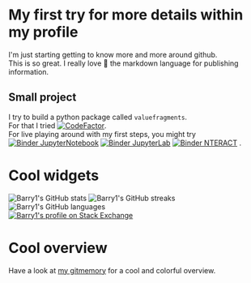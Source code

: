 <!--- https://docs.github.com/en/github/setting-up-and-managing-your-github-profile/customizing-your-profile/about-your-profile --->
<!--- https://docs.github.com/en/github/setting-up-and-managing-your-github-profile/managing-your-profile-readme --->

# My first try for more details within my profile

I'm just starting getting to know more and more around github.  
This is so great. I really love :star_struck: the markdown language for publishing information.

## Small project

I try to build a python package called `valuefragments`.  
For that I tried [![CodeFactor](https://www.codefactor.io/repository/github/barry1/pyvaluefragments/badge)](https://www.codefactor.io/repository/github/barry1/pyvaluefragments).  
For live playing around with my first steps, you might try
[![Binder JupyterNotebook](https://mybinder.org/badge_logo.svg)](https://mybinder.org/v2/gh/Barry1/PyValueFragments/HEAD "JupyterNotebook")
[![Binder JupyterLab](https://mybinder.org/badge_logo.svg)](https://mybinder.org/v2/gh/Barry1/PyValueFragments/HEAD?urlpath=lab "JupyterLab")
[![Binder NTERACT](https://mybinder.org/badge_logo.svg)](https://mybinder.org/v2/gh/Barry1/PyValueFragments/HEAD?urlpath=nteract "nteract")
.

# Cool widgets

<!--- https://github.com/anuraghazra/github-readme-stats#github-stats-card &locale=de--->

![Barry1's GitHub stats](https://github-readme-stats.vercel.app/api?username=Barry1&show_icons=true&custom_title=Barry1%27s%20statistics&hide_title=true)
![Barry1's GitHub streaks](https://github-readme-streak-stats.herokuapp.com/?user=Barry1)
![Barry1's GitHub languages](https://github-readme-stats.vercel.app/api/top-langs?username=Barry1&show_icons=true&custom_title=Barry1%27s%20languages&langs_count=8&layout=compact&hide_title=true)  
[![Barry1's profile on Stack Exchange](https://stackexchange.com/users/flair/306537.png)](https://stackexchange.com/users/306537)

# Cool overview

Have a look at [my gitmemory](https://gitmemory.com/Barry1) for a cool and colorful overview.
